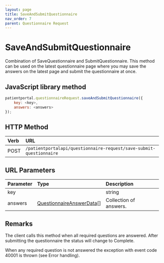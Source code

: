 ```yaml
---
layout: page
title: SaveAndSubmitQuestionnaire
nav_order: 7
parent: Questionnaire Request
---
```


# SaveAndSubmitQuestionnaire

Combination of SaveQuestionnaire and SubmitQuestionnaire. This method can be used on the latest questionnaire page where you may save the answers on the latest page and submit the questionnaire at once.

## JavaScript library method

```javascript
patientportal.questionnaireRequest.saveAndSubmitQuestionnaire({
    key: <key>,
    answers: <answers>
});
```

## HTTP Method

| Verb | URL                                               |
|:-----|:--------------------------------------------------|
| POST | `/patientportalapi/questionnaire-request/save-submit-questionnaire` |

## URL Parameters

| Parameter | Type   | Description                                                 |
|:----------|:-------|:------------------------------------------------------------|
| key |     | string | The validation key provided in the URL. |
| answers | [QuestionnaireAnswerData](../objects-and-data-types/questionnaireanswerdata)[] | Collection of answers. |

## Remarks

The client calls this method when all required questions are answered. After submitting the questionnaire the status will change to Complete.

When any required question is not answered the exception with event code 40001 is thrown (see Error handling).
